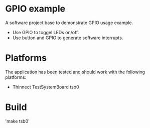 # GPIO example
A software project base to demonstrate GPIO usage example.
 - Use GPIO to toggel LEDs on/off. 
 - Use button and GPIO to generate software interrupts.

# Platforms
The application has been tested and should work with the following platforms:
 * Thinnect TestSystemBoard tsb0

# Build
'make tsb0'
